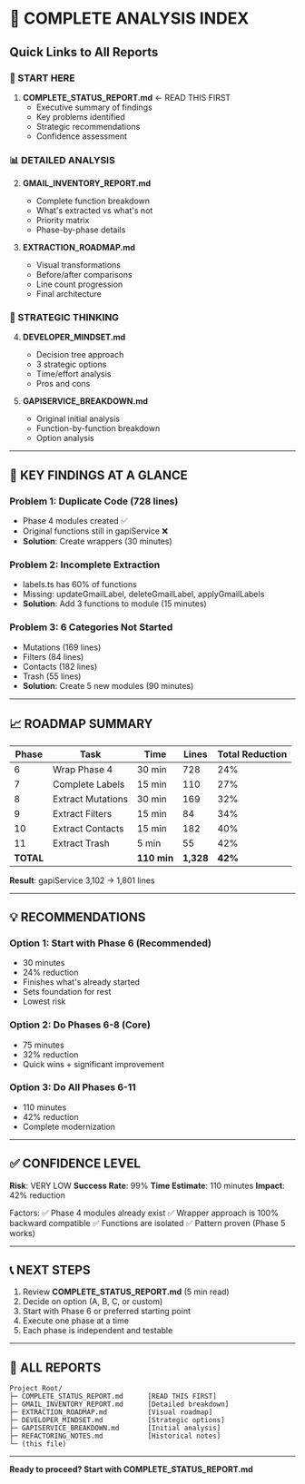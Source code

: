 # 📑 COMPLETE ANALYSIS INDEX

## Quick Links to All Reports

### 🔴 START HERE
1. **COMPLETE_STATUS_REPORT.md** ← READ THIS FIRST
   - Executive summary of findings
   - Key problems identified
   - Strategic recommendations
   - Confidence assessment

### 📊 DETAILED ANALYSIS
2. **GMAIL_INVENTORY_REPORT.md**
   - Complete function breakdown
   - What's extracted vs what's not
   - Priority matrix
   - Phase-by-phase details

3. **EXTRACTION_ROADMAP.md**
   - Visual transformations
   - Before/after comparisons
   - Line count progression
   - Final architecture

### 🧠 STRATEGIC THINKING
4. **DEVELOPER_MINDSET.md**
   - Decision tree approach
   - 3 strategic options
   - Time/effort analysis
   - Pros and cons

5. **GAPISERVICE_BREAKDOWN.md**
   - Original initial analysis
   - Function-by-function breakdown
   - Option analysis

---

## 🎯 KEY FINDINGS AT A GLANCE

### Problem 1: Duplicate Code (728 lines)
- Phase 4 modules created ✅
- Original functions still in gapiService ❌
- **Solution**: Create wrappers (30 minutes)

### Problem 2: Incomplete Extraction
- labels.ts has 60% of functions
- Missing: updateGmailLabel, deleteGmailLabel, applyGmailLabels
- **Solution**: Add 3 functions to module (15 minutes)

### Problem 3: 6 Categories Not Started
- Mutations (169 lines)
- Filters (84 lines)
- Contacts (182 lines)
- Trash (55 lines)
- **Solution**: Create 5 new modules (90 minutes)

---

## 📈 ROADMAP SUMMARY

| Phase | Task | Time | Lines | Total Reduction |
|-------|------|------|-------|---|
| 6 | Wrap Phase 4 | 30 min | 728 | 24% |
| 7 | Complete Labels | 15 min | 110 | 27% |
| 8 | Extract Mutations | 30 min | 169 | 32% |
| 9 | Extract Filters | 15 min | 84 | 34% |
| 10 | Extract Contacts | 15 min | 182 | 40% |
| 11 | Extract Trash | 5 min | 55 | 42% |
| **TOTAL** | | **110 min** | **1,328** | **42%** |

**Result**: gapiService 3,102 → 1,801 lines

---

## 💡 RECOMMENDATIONS

### Option 1: Start with Phase 6 (Recommended)
- 30 minutes
- 24% reduction
- Finishes what's already started
- Sets foundation for rest
- Lowest risk

### Option 2: Do Phases 6-8 (Core)
- 75 minutes  
- 32% reduction
- Quick wins + significant improvement

### Option 3: Do All Phases 6-11
- 110 minutes
- 42% reduction
- Complete modernization

---

## ✅ CONFIDENCE LEVEL

**Risk**: VERY LOW
**Success Rate**: 99%
**Time Estimate**: 110 minutes
**Impact**: 42% reduction

Factors:
✅ Phase 4 modules already exist
✅ Wrapper approach is 100% backward compatible
✅ Functions are isolated
✅ Pattern proven (Phase 5 works)

---

## 📞 NEXT STEPS

1. Review **COMPLETE_STATUS_REPORT.md** (5 min read)
2. Decide on option (A, B, C, or custom)
3. Start with Phase 6 or preferred starting point
4. Execute one phase at a time
5. Each phase is independent and testable

---

## 📂 ALL REPORTS

```
Project Root/
├─ COMPLETE_STATUS_REPORT.md      [READ THIS FIRST]
├─ GMAIL_INVENTORY_REPORT.md      [Detailed breakdown]
├─ EXTRACTION_ROADMAP.md          [Visual roadmap]
├─ DEVELOPER_MINDSET.md           [Strategic options]
├─ GAPISERVICE_BREAKDOWN.md       [Initial analysis]
├─ REFACTORING_NOTES.md           [Historical notes]
└─ (this file)
```

---

**Ready to proceed? Start with COMPLETE_STATUS_REPORT.md**
